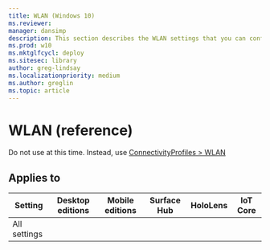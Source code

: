 ```yaml
---
title: WLAN (Windows 10)
ms.reviewer: 
manager: dansimp
description: This section describes the WLAN settings that you can configure in provisioning packages for Windows 10 using Windows Configuration Designer.
ms.prod: w10
ms.mktglfcycl: deploy
ms.sitesec: library
author: greg-lindsay
ms.localizationpriority: medium
ms.author: greglin
ms.topic: article
---
```


# WLAN (reference)


Do not use at this time. Instead, use [ConnectivityProfiles > WLAN](wcd-connectivityprofiles.md#wlan)


## Applies to

| Setting   | Desktop editions | Mobile editions | Surface Hub | HoloLens | IoT Core |
| --- | :---: | :---: | :---: | :---: | :---: |
| All settings |  |  |  |  |   |

